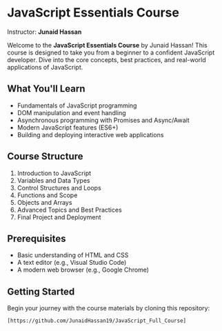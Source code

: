 # JavaScript Essentials Course

Instructor: **Junaid Hassan**

Welcome to the **JavaScript Essentials Course** by Junaid Hassan! This course is designed to take you from a beginner to a confident JavaScript developer. Dive into the core concepts, best practices, and real-world applications of JavaScript.

## What You'll Learn

- Fundamentals of JavaScript programming
- DOM manipulation and event handling
- Asynchronous programming with Promises and Async/Await
- Modern JavaScript features (ES6+)
- Building and deploying interactive web applications

## Course Structure

1. Introduction to JavaScript
2. Variables and Data Types
3. Control Structures and Loops
4. Functions and Scope
5. Objects and Arrays
6. Advanced Topics and Best Practices
7. Final Project and Deployment

## Prerequisites

- Basic understanding of HTML and CSS
- A text editor (e.g., Visual Studio Code)
- A modern web browser (e.g., Google Chrome)

## Getting Started

Begin your journey with the course materials by cloning this repository:

```bash
[https://github.com/JunaidHassan19/JavaScript_Full_Course]
